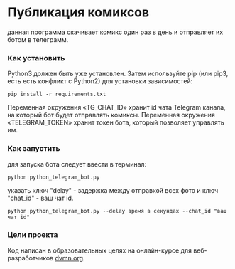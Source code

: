 # Публикация комиксов
данная программа скачивает комикс один раз в день и отправляет их ботом в телеграмм.

### Как установить
Python3 должен быть уже установлен. Затем используйте pip (или pip3, есть есть конфликт с Python2) для установки зависимостей:
```
pip install -r requirements.txt
```

Переменная окружения «TG_CHAT_ID» хранит id чата Telegram канала, на который бот будет отправлять комиксы.
Переменная окружения «TELEGRAM_TOKEN» хранит токен бота, который позволяет управлять им.

### Как запустить
для запуска бота следует ввести в терминал:
```
python python_telegram_bot.py
```
указать ключ "delay" - задержка между отправкой всех фото и ключ "chat_id" - ваш чат id.
```
python python_telegram_bot.py --delay время в секундах --chat_id "ваш чат id"
```

### Цели проекта
Код написан в образовательных целях на онлайн-курсе для веб-разработчиков [dvmn.org](https://dvmn.org/).